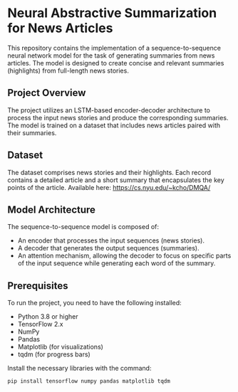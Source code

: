 # Neural Abstractive Summarization for News Articles

This repository contains the implementation of a sequence-to-sequence neural network model for the task of generating summaries from news articles. The model is designed to create concise and relevant summaries (highlights) from full-length news stories.

## Project Overview

The project utilizes an LSTM-based encoder-decoder architecture to process the input news stories and produce the corresponding summaries. The model is trained on a dataset that includes news articles paired with their summaries.

## Dataset

The dataset comprises news stories and their highlights. Each record contains a detailed article and a short summary that encapsulates the key points of the article.
Available here:
https://cs.nyu.edu/~kcho/DMQA/

## Model Architecture

The sequence-to-sequence model is composed of:
- An encoder that processes the input sequences (news stories).
- A decoder that generates the output sequences (summaries).
- An attention mechanism, allowing the decoder to focus on specific parts of the input sequence while generating each word of the summary.

## Prerequisites

To run the project, you need to have the following installed:
- Python 3.8 or higher
- TensorFlow 2.x
- NumPy
- Pandas
- Matplotlib (for visualizations)
- tqdm (for progress bars)

Install the necessary libraries with the command:
```bash
pip install tensorflow numpy pandas matplotlib tqdm
